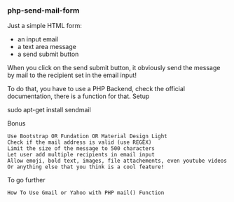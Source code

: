 ### php-send-mail-form

Just a simple HTML form:

   * an input email
   * a text area message
   * a send submit button

When you click on the send submit button, it obviously send the message by mail to the recipient set in the email input!

To do that, you have to use a PHP Backend, check the official documentation, there is a function for that.
Setup

sudo apt-get install sendmail

Bonus

    Use Bootstrap OR Fundation OR Material Design Light
    Check if the mail address is valid (use REGEX)
    Limit the size of the message to 500 characters
    Let user add multiple recipients in email input
    Allow emoji, bold text, images, file attachements, even youtube videos
    Or anything else that you think is a cool feature!

To go further

    How To Use Gmail or Yahoo with PHP mail() Function

